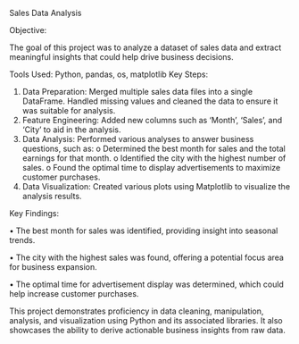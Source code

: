 Sales Data Analysis

Objective:

The goal of this project was to analyze a dataset of sales data and extract meaningful insights that could help drive business decisions.

Tools Used: Python, pandas, os, matplotlib
Key Steps:
1.	Data Preparation: Merged multiple sales data files into a single DataFrame. Handled missing values and cleaned the data to ensure it was suitable for analysis.
2.	Feature Engineering: Added new columns such as ‘Month’, ‘Sales’, and ‘City’ to aid in the analysis.
3.	Data Analysis: Performed various analyses to answer business questions, such as:
o	Determined the best month for sales and the total earnings for that month.
o	Identified the city with the highest number of sales.
o	Found the optimal time to display advertisements to maximize customer purchases.
4.	Data Visualization: Created various plots using Matplotlib to visualize the analysis results.
   
Key Findings:

•	The best month for sales was identified, providing insight into seasonal trends.

•	The city with the highest sales was found, offering a potential focus area for business expansion.

•	The optimal time for advertisement display was determined, which could help increase customer purchases.

This project demonstrates proficiency in data cleaning, manipulation, analysis, and visualization using Python and its associated libraries.
It also showcases the ability to derive actionable business insights from raw data.

